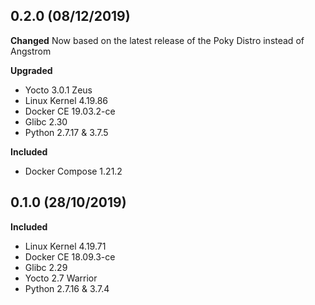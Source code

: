 0.2.0 (08/12/2019)
-------------------

**Changed**
Now based on the latest release of the Poky Distro instead of Angstrom

**Upgraded**
- Yocto 3.0.1 Zeus
- Linux Kernel 4.19.86
- Docker CE 19.03.2-ce
- Glibc 2.30
- Python 2.7.17 & 3.7.5

**Included**
- Docker Compose 1.21.2

0.1.0 (28/10/2019)
-------------------

**Included**

- Linux Kernel 4.19.71
- Docker CE 18.09.3-ce
- Glibc 2.29
- Yocto 2.7 Warrior
- Python 2.7.16 & 3.7.4

